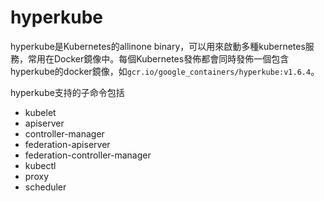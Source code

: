 # hyperkube

hyperkube是Kubernetes的allinone binary，可以用來啟動多種kubernetes服務，常用在Docker鏡像中。每個Kubernetes發佈都會同時發佈一個包含hyperkube的docker鏡像，如`gcr.io/google_containers/hyperkube:v1.6.4`。

hyperkube支持的子命令包括

- kubelet
- apiserver
- controller-manager
- federation-apiserver
- federation-controller-manager
- kubectl
- proxy
- scheduler
